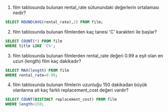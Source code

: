 1. film tablosunda bulunan rental_rate sütunundaki değerlerin ortalaması nedir?
```sql
SELECT ROUND(AVG(rental_rate),2) FROM film;
```
2. film tablosunda bulunan filmlerden kaç tanesi 'C' karakteri ile başlar?
```sql
SELECT COUNT(*) FROM film
WHERE title LIKE 'C%';
```
3. film tablosunda bulunan filmlerden rental_rate değeri 0.99 a eşit olan en uzun (length) film kaç dakikadır?
```sql
SELECT MAX(length) FROM film
WHERE rental_rate=0.99;
```
4. film tablosunda bulunan filmlerin uzunluğu 150 dakikadan büyük olanlarına ait kaç farklı replacement_cost değeri vardır?
```sql
SELECT COUNT(DISTINCT replacement_cost) FROM film
WHERE length>150;
```